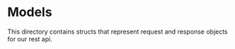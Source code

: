# Models
This directory contains structs that represent request and response objects for our rest api.
